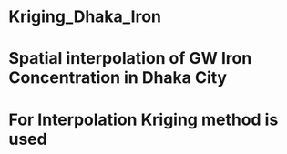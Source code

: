 # Kriging_Dhaka_Iron
# Spatial interpolation of GW Iron Concentration in Dhaka City
# For Interpolation Kriging method is used
